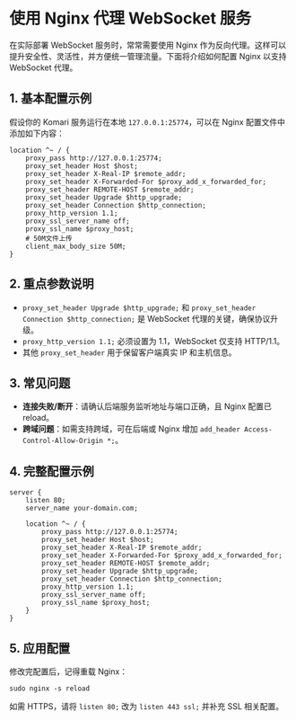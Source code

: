 # 使用 Nginx 代理 WebSocket 服务

在实际部署 WebSocket 服务时，常常需要使用 Nginx 作为反向代理。这样可以提升安全性、灵活性，并方便统一管理流量。下面将介绍如何配置 Nginx 以支持 WebSocket 代理。

## 1. 基本配置示例

假设你的 Komari 服务运行在本地 `127.0.0.1:25774`，可以在 Nginx 配置文件中添加如下内容：

```nginx
location ^~ / {
    proxy_pass http://127.0.0.1:25774;
    proxy_set_header Host $host;
    proxy_set_header X-Real-IP $remote_addr;
    proxy_set_header X-Forwarded-For $proxy_add_x_forwarded_for;
    proxy_set_header REMOTE-HOST $remote_addr;
    proxy_set_header Upgrade $http_upgrade;
    proxy_set_header Connection $http_connection;
    proxy_http_version 1.1;
    proxy_ssl_server_name off;
    proxy_ssl_name $proxy_host;
    # 50M文件上传
    client_max_body_size 50M;
}
```

## 2. 重点参数说明

- `proxy_set_header Upgrade $http_upgrade;` 和 `proxy_set_header Connection $http_connection;` 是 WebSocket 代理的关键，确保协议升级。
- `proxy_http_version 1.1;` 必须设置为 1.1，WebSocket 仅支持 HTTP/1.1。
- 其他 `proxy_set_header` 用于保留客户端真实 IP 和主机信息。

## 3. 常见问题

- **连接失败/断开**：请确认后端服务监听地址与端口正确，且 Nginx 配置已 reload。
- **跨域问题**：如需支持跨域，可在后端或 Nginx 增加 `add_header Access-Control-Allow-Origin *;`。

## 4. 完整配置示例

```nginx
server {
    listen 80;
    server_name your-domain.com;

    location ^~ / {
        proxy_pass http://127.0.0.1:25774;
        proxy_set_header Host $host;
        proxy_set_header X-Real-IP $remote_addr;
        proxy_set_header X-Forwarded-For $proxy_add_x_forwarded_for;
        proxy_set_header REMOTE-HOST $remote_addr;
        proxy_set_header Upgrade $http_upgrade;
        proxy_set_header Connection $http_connection;
        proxy_http_version 1.1;
        proxy_ssl_server_name off;
        proxy_ssl_name $proxy_host;
    }
}
```

## 5. 应用配置

修改完配置后，记得重载 Nginx：

```shell
sudo nginx -s reload
```

如需 HTTPS，请将 `listen 80;` 改为 `listen 443 ssl;` 并补充 SSL 相关配置。

